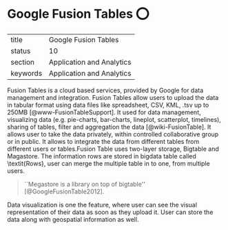 # Google Fusion Tables :o:


|          |                           |
| -------- | ------------------------- |
| title    | Google Fusion Tables      | 
| status   | 10                        |
| section  | Application and Analytics |
| keywords | Application and Analytics |


    
Fusion Tables is a cloud based services, provided by Google for data
management and integration. Fusion Tables allow users to upload the
data in tabular format using data files like spreadsheet, CSV, KML,
.tsv up to 250MB [@www-FusionTableSupport]. It used for data
management, visualizing data (e.g. pie-charts, bar-charts, lineplot,
scatterplot, timelines), sharing of tables, filter and aggregation the
data [@wiki-FusionTable].  It allows user to take the data
privately, within controlled collaborative group or in public. It
allows to integrate the data from different tables from different
users or tables.Fusion Table uses two-layer storage, Bigtable and
Magastore. The information rows are stored in bigdata table called
\textit{Rows}, user can merge the multiple table in to one, from multiple
users.

> ``Megastore is a library on top of bigtable''
[@GoogleFusionTable2012].

Data visualization is one the feature, where user can see the visual
representation of their data as soon as they upload it. User can store
the data along with geospatial information as well.



